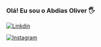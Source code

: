 

### Olá! Eu sou o Abdias Oliver 🖐

[![Linkdin](https://img.shields.io/badge/LinkedIn-0077B5?style=for-the-badge&logo=linkedin&logoColor=white)](https://www.linkedin.com/in/abdias-santos)

[![Instagram](https://img.shields.io/badge/Instagram-E4405F?style=for-the-badge&logo=instagram&logoColor=white)](@abdias_oliver)
